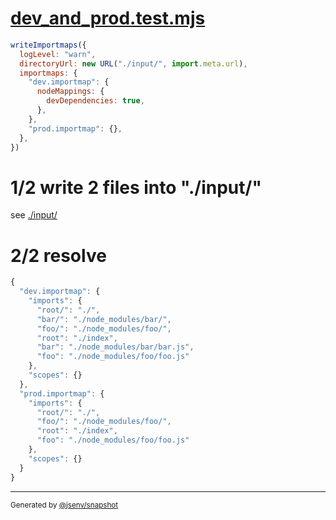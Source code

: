 # [dev_and_prod.test.mjs](../dev_and_prod.test.mjs)

```js
writeImportmaps({
  logLevel: "warn",
  directoryUrl: new URL("./input/", import.meta.url),
  importmaps: {
    "dev.importmap": {
      nodeMappings: {
        devDependencies: true,
      },
    },
    "prod.importmap": {},
  },
})
```

# 1/2 write 2 files into "./input/"

see [./input/](./input/)

# 2/2 resolve

```js
{
  "dev.importmap": {
    "imports": {
      "root/": "./",
      "bar/": "./node_modules/bar/",
      "foo/": "./node_modules/foo/",
      "root": "./index",
      "bar": "./node_modules/bar/bar.js",
      "foo": "./node_modules/foo/foo.js"
    },
    "scopes": {}
  },
  "prod.importmap": {
    "imports": {
      "root/": "./",
      "foo/": "./node_modules/foo/",
      "root": "./index",
      "foo": "./node_modules/foo/foo.js"
    },
    "scopes": {}
  }
}
```

---

<sub>
  Generated by <a href="https://github.com/jsenv/core/tree/main/packages/independent/snapshot">@jsenv/snapshot</a>
</sub>
